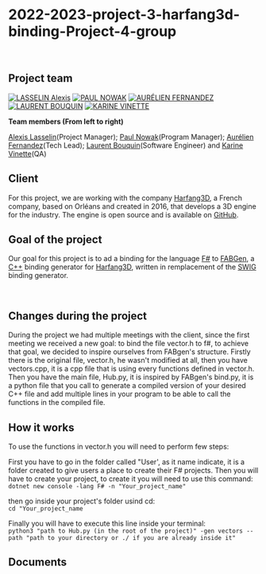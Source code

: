 # 2022-2023-project-3-harfang3d-binding-Project-4-group

<br>

## Project team

[![LASSELIN Alexis](https://avatars.githubusercontent.com/u/114481578?s=81)](https://github.com/AlexisLasselin)
[![PAUL NOWAK](https://avatars.githubusercontent.com/u/91249965?s=81)](https://github.com/PaulNowak36)
[![AURÉLIEN FERNANDEZ](https://avatars.githubusercontent.com/u/71769656?s=81)](https://github.com/aurelienfernandez)
[![LAURENT BOUQUIN](https://avatars.githubusercontent.com/u/71769489?s=81)](https://github.com/laurentbouquin)
[![KARINE VINETTE](https://avatars.githubusercontent.com/u/71769675?s=81)](https://github.com/KarineVinette)
<br>

**Team members (From left to right)** <br>

[Alexis Lasselin](https://www.linkedin.com/in/alexis-lasselin-318649251/)(Project Manager); [Paul Nowak](https://www.linkedin.com/in/paul-nowak-0757a61a7/)(Program Manager); [Aurélien Fernandez](https://www.linkedin.com/in/aur%C3%A9lien-fernandez-4971201b8/)(Tech Lead); [Laurent Bouquin](https://www.linkedin.com/in/laurent-bouquin-60911a1b8/)(Software Engineer) and [Karine Vinette](https://www.linkedin.com/in/karine-vinette-63911b1b8/)(QA) <br>

## Client

For this project, we are working with the company [Harfang3D](https://www.harfang3d.com/), a French company, based on Orléans and created in 2016, that develops a 3D engine for the industry. The engine is open source and is available on [GitHub](https://github.com/harfang3d).
<br>

## Goal of the project

Our goal for this project is to ad a binding for the language [F#](https://fsharp.org/) to [FABGen](https://github.com/ejulien/FABGen), a [C++](https://en.wikipedia.org/wiki/C%2B%2B) binding generator for [Harfang3D](https://www.harfang3d.com/), written in remplacement of the [SWIG](http://www.swig.org/) binding generator. <br>

<br>

## Changes during the project

During the project we had multiple meetings with the client, since the first meeting we received a new goal: to bind the file vector.h to f#, to achieve that goal, we decided to inspire ourselves from FABgen's structure.
Firstly there is the original file, vector.h, he wasn't modified at all, then you have vectors.cpp, it is a cpp file that is using every functions defined in vector.h. Then you have the main file, Hub.py, it is inspired by FABgen's bind.py, it is a python file that you call to generate a compiled version of your desired C++ file and add multiple lines in your program to be able to call the functions in the compiled file.

## How it works

To use the functions in vector.h you will need to perform few steps:

First you have to go in the folder called "User', as it name indicate, it is a folder created to give users a place to create their F# projects. Then you will have to create your project, to create it you will need to use this command: 
<br>
```dotnet new console -lang F# -n "Your_project_name" ```

then go inside your project's folder usind cd:
<br>
```cd "Your_project_name```

Finally you will have to execute this line inside your terminal:
<br>
```python3 "path to Hub.py (in the root of the project)" -gen vectors --path "path to your directory or ./ if you are already inside it"```


## Documents

<!-- [Functional Specifications](Documents/functional-specifications.md) <br>
[Technical Specifications](Documents/Technical-Specifications.md) <br>
[Test Plan](Documents/QA/Test-plan.md) <br>
[Project's planner](https://github.com/orgs/algosup/projects/4/views/1) <br>
[Critical path](https://docs.google.com/spreadsheets/d/1LDPr-LcLIMsKmaVQhj4lGdEyIJRwftaApHXx4YnH4_M/edit?usp=sharing) <br>
[Communication plan](Documents/communication-plan.md) <br>
[KPI's evaluation](https://docs.google.com/spreadsheets/d/1W16BV-xJHv1o4vF_B-yCt-Q5-HjRdeBla_S-Vu_Vd5k/edit?usp=sharing)<br> -->
